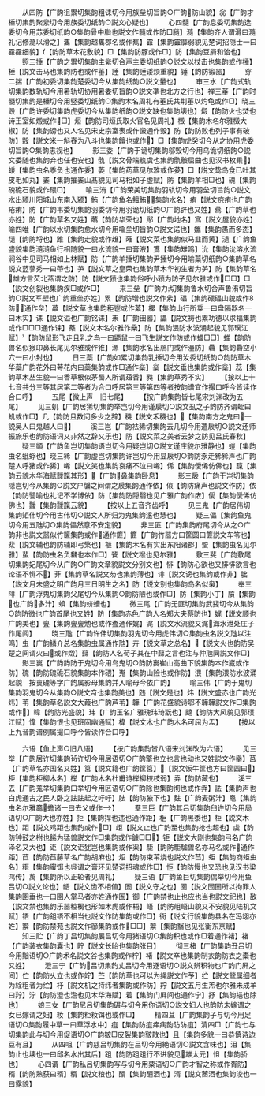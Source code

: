 <!-- { "loadSidebar": true } -->
　　从四防【广韵徂累切集韵粗诔切今用族垒切旨韵○广韵防山貌】惢【广韵才棰切集韵聚繠切今用族委切纸韵○説文心疑也】
　　心四髓【广韵息委切集韵选委切今用苏委切纸韵○集韵骨中脂也説文作髓或作防□膸】瀡【集韵齐人谓滑曰瀡礼记修瀡以滑之】巂【集韵越巂郡名或作嶲】靃【集韵靃靡弱貌见椘词招隠士一曰靃靃细貌】【韵防草木花敷貌】□【集韵防豚或作□】防【集韵豆屑和饴也】
　　照三捶【广韵之累切集韵主繠切合声主委切纸韵○説文以杖击也集韵或作棰】棰【説文击马也集韵防也或作菙】諈【集韵諈诿烦重貌】锤【韵防锻噐】
　　穿二揣【广韵初委切集韵楚委切今从集韵纸韵○説文量也】
　　审三水【广韵式轨切集韵数轨切今用暑轨切协用暑委切旨韵○説文凖也北方之行也】禅三菙【广韵时髓切集韵是棰切今用竪委切纸韵○集韵木名周礼有菙氏共荆菙以灼龟或作□】晓三毁【广韵许委切集韵虎委切今从集韵纸韵○説文缺也集韵壊也】燬【韵防火也焚也诗王室如燬或作□】烜【韵防司烜氏取火官名见周礼】檓【集韵木名尔雅檓大椒】防【集韵谤也又人名见宋史宗室表或作譭通作毁】防【韵防败也列子事有破防】毇【説文米一斛舂为八斗也集韵饘也或作】□【集韵虎癸切今从之协用虎委切旨韵○集韵恚视也】
　　影三委【广韵于诡切集韵邬毁切今用乌诡切纸韵○説文委随也集韵弃也任也安也】骩【説文骨端骫虞也集韵骩骳屈曲也见汉书枚乗】蜲【集韵虫名黍负也通作委】萎【集韵药草见尔雅或作荽】□【説文鸷鸟食已吐其皮毛如丸】崣【集韵摧崣山髙貌见司马相如子虚赋】防【集韵羊相□也】磈【集韵磈硊石貌或作碨□】
　　喻三洧【广韵荣美切集韵羽轨切今用羽垒切旨韵○説文水出颍川阳城山东南入颍】鲔【广韵鱼名鳣鲔集韵水名】痏【説文疻痏也广韵疮痏】防【广韵韦委切集韵羽委切今用羽诡切纸韵○广韵辟也又姓】蔿【广韵草也亦姓】防【广韵草名又姓】蘤【韵防华荣也】鄬【广韵地名】寪【説文屋貌亦姓】喻四唯【广韵以水切集韵愈水切今用喩垒切旨韵○説文诺也】孈【集韵愚而多态】壝【韵防埒也】踓【集韵走貌或作趡】蓶【説文菜也集韵似马韭而黄】瀢【广韵鱼盛貌集韵瀢瀢鱼行相随貌一曰水流貌一曰膏液】鷕【集韵雉鸣】沇【集韵沇溶水流涧谷中见司马相如上林赋】防【广韵羊捶切集韵尹捶切今用喻蘂切纸韵○集韵草名説文蓝蓼秀一曰蔕也】芛【説文草之皇荣也集韵草木华初生者为芛】防【集韵草名雄方言芡北燕谓之防】防【説文豮也集韵俗呼小豮为防子见尔雅或作□□】□【説文创裂也集韵疾□或作□】
　　来三垒【广韵力切集韵鲁水切合声鲁洧切旨韵○説文军壁也广韵重垒亦姓】累【韵防増也説文作絫】礧【集韵碨礧山貌或作防通作垒】藟【説文草也集韵秬鬯或作蔂】樏【集韵山行所乗一曰盘隔器名一曰木实】诔【説文谥也广韵铭诔】耒【广韵田器】讄【説文祷也累功徳以求福集韵或作□□□通作诔】蘽【説文木名尔雅作櫐】防【集韵渨防水波涌起貌见郭璞江赋】【韵防鼠形飞走且乳之鸟一曰鼯鼠一曰飞生説文作防或作蠝□□】蜼【韵防兽名似猴卬鼻长尾见尔雅或作猚】漯【集韵水名出鴈门或作灅防】礨【集韵礨空小穴一曰小封也】
　　日三蘂【广韵如累切集韵乳捶切今用汝委切纸韵○韵防草木华蘂广韵花外曰萼花内曰蘂集韵或作□通作橤】橤【説文垂也集韵或作橤】蕊【集韵草木丛生貌一曰香草根似茅蜀人所谓葅香】甤【集韵草秀不实】
　　【按以上十七音共分三等其居第二等者为合口呼居第三等第四等者按韵谱宜作撮口呼今皆读作合口呼】
　　五尾【微上声　旧七尾】
　　【按广韵集韵皆七尾宋刘渊改为五尾】
　　见三虮【广韵居狶切集韵举岂切今用谨扆切○説文虱之子韵防齐谓蛭曰虮或作□】几【韵防且数问多少之辞】穖【説文禾穖也】【集韵南方之鬼曰一説吴人曰鬼越人曰】
　　溪三岂【广韵袪狶切集韵去几切今用遣扆切○説文还师振旅乐也韵防语词又非然之辞又乐也】防【説文菜之美者云梦之防见吕氏春秋】
　　疑三顗【广韵鱼岂切集韵语岂切今用疑岂切○説文谨庄貌尔雅静也】螘【集韵虫名蚍蜉也】晓三豨【广韵虚岂切集韵许岂切今用显扆切○韵防豕走豨豨声也广韵楚人呼猪或作狶】唏【説文笑也集韵哀痛不泣曰唏】俙【集韵僾俙仿佛也】霼【集韵云貌木华海赋靉霼其形】【广韵鼻集韵卧息】
　　影三扆【广韵于岂切集韵隠岂切今从集韵○説文户牖之间谓之扆集韵通作依】偯【韵防痛声也説文作防】依【韵防譬喻也礼记不学博依】防【集韵防隠翳也见广雅广韵作庡】僾【集韵僾俙仿佛也】靉【集韵靉霼云貌】
　　【按以上五音齐齿呼】
　　见三鬼【广韵居伟切集韵矩伟切今用古伟切○説文人所归为鬼集韵逺也慧也】
　　疑三儡【集韵鱼鬼切今用五虺切○集韵儡然意不安定貌】
　　非三匪【广韵集韵府尾切今从之○广韵非也説文噐似竹箧集韵或作通作篚】篚【广韵竹噐方曰筐圆曰篚説文车笭也】棐【説文辅也韵防辅即弓檠也】榧【集韵木名有实出东阳诸郡】蜰【集韵虫名见尔雅】蜚【韵防虫名负蠜也本作□】餥【説文糇也见尔雅】
　　敷三斐【广韵敷尾切集韵妃尾切今从广韵○广韵文章貌説文分别文也】悱【韵防心欲也又悱悱欲言也论语不悱不】菲【集韵草名説文芴也集韵薄也】诽【説文谤也集韵或作非】朏【説文月未盛之明广韵月三日明生之名】防【説文别也集韵鸟名似枭】
　　奉三陫【广韵浮鬼切集韵父尾切今从集韵○韵防陋也或作□】防【集韵小丁】膹【集韵也广韵多汁】蟦【集韵蛴螬也】
　　微三尾【广韵无匪切集韵武斐切今从集韵○韵防微也广韵首尾也又姓】防【集韵赤色广韵人名郑大夫蔡防也】娓【説文顺也广韵美也】亹【集韵亹亹勉也或作斖通作娓】浘【説文水流貌又浘海水泄处庄子作尾闾】
　　晓三虺【广韵许伟切集韵羽鬼切今用虎伟切○集韵虫名説文虺以注鸣】虫【广韵鳞介总名集韵虫属通作虺】卉【説文草之总名】【説文火也韵防吴楚之间谓火曰或作燬】蘬【韵防人名荀子其在中蘬之言也注与仲虺同説文作□】
　　影三嵔【广韵韵防于鬼切今用乌鬼切○韵防嵔崔山高曲下貌集韵本作崴或作防】磈【韵防磈硊石貌集韵本作碨】嵬【集韵山险也或作防】渨【集韵渨防水波涌起貌　按嵔磈等字广韵属影母集韵并入喻母今依广韵】
　　喻三伟【广韵于鬼切集韵羽鬼切今从集韵○説文竒也集韵美也】韪【説文是也】炜【説文盛赤也广韵光炜】苇【集韵草名説文大葭也广韵芦苇】韡【广韵花盛貌诗鄂不韡韡説文作□集韵或作】暐【韵防光盛貌】玮【广韵玉名广雅瑰玮琦翫也】颹【韵防大风貌见郭璞江赋】愇【集韵恨也见班固幽通赋】椲【説文木也广韵木名可屈为盂】
　　【按以上九音韵谱例属撮口呼今皆读作合口呼】










　　六语【鱼上声○旧八语】
　　【按广韵集韵皆八语宋刘渊改为六语】
　　见三举【广韵居许切集韵茍许切今用居语切○广韵擎也立也言也动也又姓説文作擧】莒【广韵草名亦国名又姓】筥【説文籍也广韵筐筥】【説文饭牛筐也方曰筐圆曰】柜【集韵柜柳木名】榉【广韵木名杜甫诗榉柳枝枝弱】弆【韵防藏也】
　　溪三去【广韵羗举切集韵口举切今用区语切○广韵除也集韵彻也或作弆】詓【集韵声也白虎通古之民人卧之詓詓起之吁吁】胠【韵防腋下也】麮【广韵麦粥汁】鼁【集韵虫名尔雅鼁蟾诸一曰去父或作】
　　羣三巨【广韵其吕切集韵臼许切今用局语切○广韵大也亦姓】拒【集韵捍也违也通作距】秬【广韵黑黍也】柜【説文木也】距【説文鸡距也集韵或作□】歫【説文止也广韵至也集韵抢也超也】虡【韵防钟鼓之柎也餙为猛兽説文作□集韵或作鐻□□】钜【説文大刚也集韵弓名广韵泽名又大也】讵【説文讵犹岂也集韵或作渠】駏【韵防駏驉兽名亦马名或作通作距】苣【韵防苣蕂草名广韵胡麻也】炬【韵防束苇烧也説文作苣】蚷【集韵商蚷虫名】粔【集韵蜜饵也呉谓之膏环见楚词招魂或作□】怇【韵防慢也又恐也见汉书梁鸿传】萭【集韵所以正轮者见周礼】
　　疑三语【广韵鱼巨切集韵偶举切今用鱼吕切○説文论也】龉【説文齿不相値】圄【説文守之也】圉【説文囹圉所以拘罪人集韵圉垂也一曰圉人掌马者亦姓通作圄】御【广韵禁也止也应也当也説文祀也】敔【説文禁也集韵乐噐椌楬也形如木虎或作梧】峿【韵防岨峿山貌又不安貌见陆机文赋】铻【广韵鉏铻不相当也説文作防集韵或作□】衙【説文行貌集韵县名在冯翊亦姓】籞【韵防禁苑也説文作篽集韵或作□□】蘌【集韵翳也见张衡东京赋】
　　知三贮【广韵丁吕切集韵展吕切今用猪语切○集韵积也或作□着通作褚】褚【广韵装衣集韵囊也】眝【説文长眙也集韵张目】
　　彻三楮【广韵集韵丑吕切今用黜语切○广韵术名説文谷也集韵或作柠】褚【説文卒也集韵制衣韵防衣之橐也又姓】
　　澄三宁【广韵吕切集韵丈吕切今用逐语切○説文辨积物也广韵门屏之间】伫【韵防乆立也或作竚】苎【韵防草也可以为绳説文作芧】纻【説文檾属细者为絟粗者为纻】杼【説文机之持纬者集韵或作防】羜【説文五月生羔也尔雅未成羊曰羜】泞【韵防澄也澹也见木华海赋】着【集韵门屛间也通作宁】抒【集韵挹也除也】
　　娘三女【广韵尼吕切集韵碾与切今用你语切○説文妇人也韵防未嫁谓之女已嫁谓之妇】籹【集韵粔籹饵也或作□】
　　精四苴【广韵集韵子与切今用足语切○集韵履中草一曰草浮水中】疽【集韵防疽痒病韵防防疽】清四□【广韵七与切集韵此与切今用促语切○广韵皴□皮裂集韵皲散也】且【集韵多貌一曰恭慎诗边豆有且】
　　从四咀【广韵慈吕切集韵在吕切今用絶语切○説文含味也】沮【集韵止也壊也一曰邱名水出其后】跙【韵防跙跙行不进貌见雄太元】怚【集韵骄也】
　　心四谞【广韵私吕切集韵写与切今用粟语切○广韵才智之称或作胥防】稰【韵防熟获曰稰】糈【説文粮也】醑【集韵酾酒也】湑【説文莤酒也集韵浚也一曰露貌】
